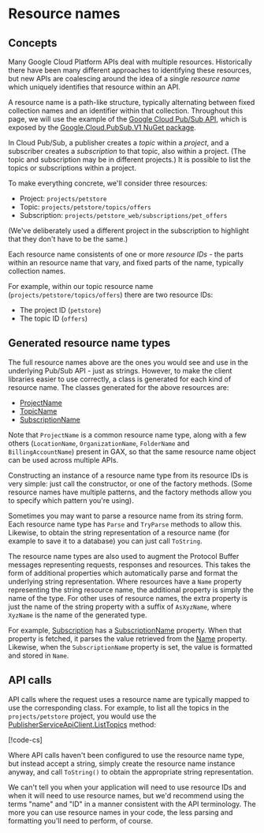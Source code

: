 # Resource names

## Concepts

Many Google Cloud Platform APIs deal with multiple resources. Historically there
have been many different approaches to identifying these resources, but new APIs
are coalescing around the idea of a single *resource name* which uniquely identifies
that resource within an API.

A resource name is a path-like structure, typically alternating between fixed collection
names and an identifier within that collection. Throughout this page, we will use
the example of the [Google Cloud Pub/Sub API](https://cloud.google.com/pubsub/overview),
which is exposed by the [Google.Cloud.PubSub.V1 NuGet package](https://www.nuget.org/packages/Google.Cloud.PubSub.V1).

In Cloud Pub/Sub, a publisher creates a *topic* within a *project*, and a subscriber creates
a *subscription* to that topic, also within a project. (The topic and subscription may be in different projects.)
It is possible to list the topics or subscriptions within a project.

To make everything concrete, we'll consider three resources:

- Project: `projects/petstore`
- Topic: `projects/petstore/topics/offers`
- Subscription: `projects/petstore_web/subscriptions/pet_offers`

(We've deliberately used a different project in the subscription to highlight that they don't have to be the same.)

Each resource name consistents of one or more *resource IDs* - the parts within an resource name that vary, and fixed
parts of the name, typically collection names.

For example, within our topic resource name (`projects/petstore/topics/offers`) there are two resource IDs:

- The project ID (`petstore`)
- The topic ID (`offers`)

## Generated resource name types

The full resource names above are the ones you would see and use in the underlying Pub/Sub API - just as strings. However, to
make the client libraries easier to use correctly, a class is generated for each kind of resource name. The classes
generated for the above resources are:

- [ProjectName](../obj/api/Google.Api.Gax.ResourceNames.ProjectName.yml)
- [TopicName](../Google.Cloud.PubSub.V1/api/Google.Cloud.PubSub.V1.TopicName.html)
- [SubscriptionName](../Google.Cloud.PubSub.V1/api/Google.Cloud.PubSub.V1.SubscriptionName.html)

Note that `ProjectName` is a common resource name type, along with a
few others (`LocationName`, `OrganizationName`, `FolderName` and
`BillingAccountName`) present in GAX, so that the same resource name
object can be used across multiple APIs.

Constructing an instance of a resource name type from its resource
IDs is very simple: just call the constructor, or one of the factory
methods. (Some resource names have multiple patterns, and the
factory methods allow you to specify which pattern you're using).

Sometimes you may want to parse a resource name from its string form. Each resource name type has `Parse` and `TryParse`
methods to allow this. Likewise, to obtain the string representation of a resource name (for example to save it to a database)
you can just call `ToString`.

The resource name types are also used to augment the Protocol Buffer messages representing requests, responses and resources. This
takes the form of additional properties which automatically parse and format the underlying string representation. Where resources
have a `Name` property representing the string resource name, the additional property is simply the name of the type. For other
uses of resource names, the extra property is just the name of the string property with a suffix of `AsXyzName`, where `XyzName` is
the name of the generated type.

For example, [Subscription](../Google.Cloud.PubSub.V1/api/Google.Cloud.PubSub.V1.Subscription.html) has
a [SubscriptionName](../Google.Cloud.PubSub.V1/api/Google.Cloud.PubSub.V1.Subscription.html#Google_Cloud_PubSub_V1_Subscription_SubscriptionName)
property. When that property is fetched, it parses the value retrieved from the [Name](../Google.Cloud.PubSub.V1/api/Google.Cloud.PubSub.V1.Subscription.html#Google_Cloud_PubSub_V1_Subscription_Name) property. Likewise, when the `SubscriptionName` property is
set, the value is formatted and stored in `Name`.

## API calls

API calls where the request uses a resource name are typically mapped to use the corresponding class. For example, to list all the topics
in the `projects/petstore` project, you would use the [PublisherServiceApiClient.ListTopics](../Google.Cloud.PubSub.V1/api/Google.Cloud.PubSub.V1.PublisherServiceApiClient.html#Google_Pubsub_V1_PublisherServiceApiClient_ListTopics_Google_Cloud_PubSub_V1_ProjectName_System_String_System_Nullable_System_Int32__Google_Api_Gax_CallSettings_) method:

[!code-cs[](../obj/snippets/root.ResourceName.txt#ListTopics)]

Where API calls haven't been configured to use the resource name type, but instead accept a string, simply create the
resource name instance anyway, and call `ToString()` to obtain the appropriate string representation.

We can't tell you when your application will need to use resource IDs and when it will need to use resource names, but we'd recommend
using the terms "name" and "ID" in a manner consistent with the API terminology. The more you can use resource names in your code, the
less parsing and formatting you'll need to perform, of course.
